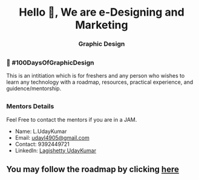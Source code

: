 <h1 align="center">Hello 👋, We are e-Designing and Marketing </h1>
<h3 align="center">Graphic Design</h3>

## <h3> 💯 #100DaysOfGraphicDesign </h3>
<p> This is an intitiation which is for freshers and any person who wishes to learn any technology with a roadmap, resources, practical experience, and guidence/mentorship. </p>

## <h3> Mentors Details </h3>
<p> Feel Free to contact the mentors if you are in a JAM. </p>

 - Name: L.UdayKumar
 - Email: udayl4905@gmail.com
 - Contact: 9392449721
 - LinkedIn: [Lagishetty UdayKumar ](https://www.linkedin.com/in/lagishetty-udaykumar-5499b5275/)

## You may follow the roadmap by clicking [here](https://solstice-bramble-895.notion.site/27cf00e0c9a88098b095f112a09cc2e5?v=27cf00e0c9a88114997e000c9d0afe55&pvs=143)
